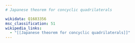 ```yaml
---
# Japanese theorem for concyclic quadrilaterals

wikidata: Q1683356
msc_classification: 51
wikipedia_links:
  - "[[Japanese theorem for concyclic quadrilaterals]]"
---
```

